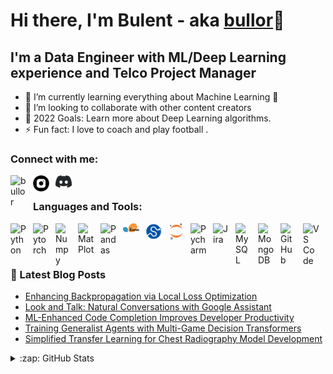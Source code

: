 # Hi there, I'm Bulent - aka [bullor][linkedin]👋 


## I'm a Data Engineer with ML/Deep Learning experience and Telco Project Manager

- 🌱 I’m currently learning everything about Machine Learning 🤣
- 👯 I’m looking to collaborate with other content creators
- 🥅 2022 Goals: Learn more about Deep Learning algorithms.
- ⚡ Fun fact: I love to coach and play football .


### Connect with me:

[<img align="left" alt="bullor" width="26px" src="https://cdn.jsdelivr.net/gh/devicons/devicon/icons/linkedin/linkedin-plain.svg" style="padding-right:10px;" />][linkedin]
&nbsp;&nbsp;
[<img align="left" alt="bullor" width="26px" src="./img/instagram-2165.svg" style="padding-right:10px;" />][instagram]
[<img align="left" alt="bullor" width="26px" src="./img/discord-black-seeklogo.com-2.svg" style="padding-right:10px;" />][discord]


### Languages and Tools:

[<img align="left" alt="Python" width="26px" src="https://cdn.jsdelivr.net/gh/devicons/devicon/icons/python/python-original.svg" style="padding-right:10px;" />][Python]
[<img align="left" alt="Pytorch" width="26px" src="https://cdn.jsdelivr.net/gh/devicons/devicon/icons/pytorch/pytorch-original.svg" style="padding-right:10px;" />][Pytorch]
[<img align="left" alt="Numpy" width="26px" src="https://cdn.jsdelivr.net/gh/devicons/devicon/icons/numpy/numpy-original.svg" style="padding-right:10px;" />][Numpy]
[<img align="left" alt="MatPlot" width="26px" src="https://cdn.jsdelivr.net/gh/devicons/devicon/icons/matlab/matlab-original.svg" style="padding-right:10px;" />][MatPlot]
[<img align="left" alt="Pandas" width="26px" src="https://cdn.jsdelivr.net/gh/devicons/devicon/icons/pandas/pandas-original.svg" style="padding-right:10px;" />][Pandas]
[<img align="left" alt="Scikitlearn" width="26px" src="./img/scikit-learn-seeklogo.com.svg" style="padding-right:10px;" />][ScikitLearn]
[<img align="left" alt="Scipy" width="26px" src="./img/scipy-seeklogo.com.svg" style="padding-right:10px;" />][Scipy]
[<img align="left" alt="JupyterNotebook" width="26px" src="./img/jupyter-original.svg" style="padding-right:10px;" />][JupyterNotebook]
[<img align="left" alt="Pycharm" width="26px" src="https://cdn.jsdelivr.net/gh/devicons/devicon/icons/pycharm/pycharm-original.svg" style="padding-right:10px;" />][Pycharm]
[<img align="left" alt="Jira" width="26px" src="https://cdn.jsdelivr.net/gh/devicons/devicon/icons/jira/jira-original.svg" style="padding-right:10px;" />][Jira]
[<img align="left" alt="MySQL" width="26px" src="https://cdn.jsdelivr.net/gh/devicons/devicon/icons/mysql/mysql-original.svg" style="padding-right:10px;" />][MySQL]
[<img align="left" alt="MongoDB" width="26px" src="https://cdn.jsdelivr.net/gh/devicons/devicon/icons/mongodb/mongodb-original.svg" style="padding-right:10px;" />][MongoDB]
[<img align="left" alt="GitHub" width="26px" src="https://cdn.jsdelivr.net/gh/devicons/devicon/icons/github/github-original.svg" style="padding-right:10px;" />][GitHub]
[<img align="left" alt="VS Code" width="26px" src="https://cdn.jsdelivr.net/gh/devicons/devicon/icons/vscode/vscode-original.svg" style="padding-right:10px;" />][VSCode]

<br />
<br />

---

### 📕 Latest Blog Posts

<!-- BLOG-POST-LIST:START -->
- [Enhancing Backpropagation via Local Loss Optimization](http://ai.googleblog.com/2022/07/enhancing-backpropagation-via-local.html)
- [Look and Talk: Natural Conversations with Google Assistant](http://ai.googleblog.com/2022/07/look-and-talk-natural-conversations.html)
- [ML-Enhanced Code Completion Improves Developer Productivity](http://ai.googleblog.com/2022/07/ml-enhanced-code-completion-improves.html)
- [Training Generalist Agents with Multi-Game Decision Transformers](http://ai.googleblog.com/2022/07/training-generalist-agents-with-multi.html)
- [Simplified Transfer Learning for Chest Radiography Model Development](http://ai.googleblog.com/2022/07/simplified-transfer-learning-for-chest.html)
<!-- BLOG-POST-LIST:END -->

</details>

<details>
  <summary>:zap: GitHub Stats</summary>

  <img align="left" alt="Bulent Orun's GitHub Stats" src="https://github-readme-stats.vercel.app/api?username=bullor&show_icons=true&hide_border=false&title_color=ff652f&icon_color=FFE400&bg_color=09131B&text_color=ffffff&border_color=0c1a25" />

</details>



[instagram]: https://www.instagram.com/bulentorun/
[linkedin]: https://www.linkedin.com/in/bulentorun/
[discord]: https://discordapp.com/users/bullor#3245
[Python]: https://www.python.org/
[Pytorch]: https://pytorch.org/
[Numpy]: https://numpy.org/
[MatPlot]: https://matplotlib.org/
[Pandas]: https://pandas.pydata.org/
[ScikitLearn]: https://scikit-learn.org/
[Scipy]: https://scipy.org/
[JupyterNotebook]: https://jupyter.org/
[Pycharm]: https://www.jetbrains.com/pycharm/
[Jira]: https://www.atlassian.com/software/jira
[MySQL]: https://www.mysql.com/
[MongoDB]: https://www.mongodb.com/
[GitHub]: https://github.com/
[VSCode]: https://code.visualstudio.com/


